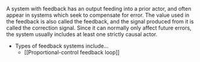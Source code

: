 A system with feedback has an output feeding into a prior actor, and often appear in systems which seek to compensate for error. The value used in the feedback is also called the feedback, and the signal produced from it is called the correction signal. Since it can normally only affect future errors, the system usually includes at least one strictly causal actor.
* Types of feedback systems include...
	* [[Proportional-control feedback loop]]